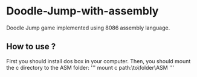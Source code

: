 # Doodle-Jump-with-assembly
Doodle Jump game implemented using 8086 assembly language.

## How to use ?
First you should install dos box in your computer. Then, you should mount the c directory to the ASM folder:
'''
mount c path:\to\folder\ASM
'''
